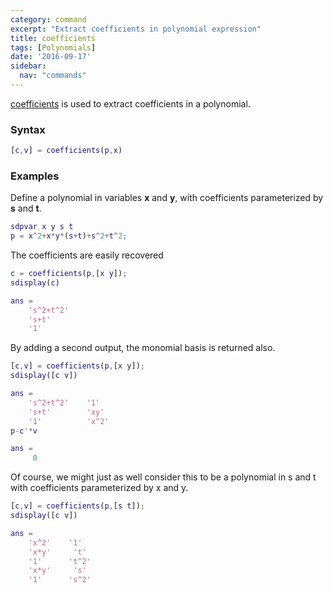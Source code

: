 ```yaml
---
category: command
excerpt: "Extract coefficients in polynomial expression"
title: coefficients
tags: [Polynomials]
date: '2016-09-17'
sidebar:
  nav: "commands"
---
```


[coefficients](/command/coefficients) is used to extract coefficients in a polynomial.

### Syntax


````matlab
[c,v] = coefficients(p,x)
````

### Examples

Define a polynomial in variables **x** and **y**, with coefficients parameterized by **s** and **t**.

````matlab
sdpvar x y s t
p = x^2+x*y*(s+t)+s^2+t^2;
````

The coefficients are easily recovered

````matlab
c = coefficients(p,[x y]);
sdisplay(c)

ans =
    's^2+t^2'
    's+t'
    '1'
````

By adding a second output, the monomial basis is returned also.

````matlab
[c,v] = coefficients(p,[x y]);
sdisplay([c v])

ans =
    's^2+t^2'    '1'  
    's+t'        'xy'
    '1'          'x^2'
p-c'*v

ans =
     0
````

Of course, we might just as well consider this to be a polynomial in s and t with coefficients parameterized by x and y.

````matlab
[c,v] = coefficients(p,[s t]);
sdisplay([c v])

ans =
    'x^2'    '1'  
    'x*y'     't'  
    '1'      't^2'
    'x*y'     's'  
    '1'      's^2'
````

